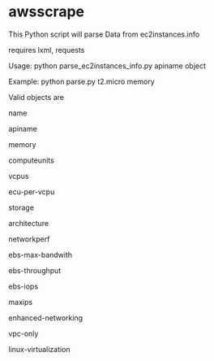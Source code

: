 # awsscrape
This Python script will parse Data from ec2instances.info 

requires lxml, requests 

Usage: python parse_ec2instances_info.py apiname object

Example: python parse.py t2.micro memory 

Valid objects are  

name  

apiname 

memory 

computeunits 

vcpus 

ecu-per-vcpu 

storage 

architecture 

networkperf 

ebs-max-bandwith  

ebs-throughput 

ebs-iops 

maxips 

enhanced-networking 

vpc-only 

linux-virtualization 



